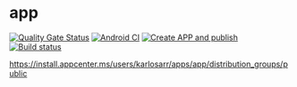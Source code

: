 # app
[![Quality Gate Status](https://sonarcloud.io/api/project_badges/measure?project=karlosarr_app&metric=alert_status)](https://sonarcloud.io/summary/new_code?id=karlosarr_app)
[![Android CI](https://github.com/karlosarr/app/actions/workflows/ci.yml/badge.svg)](https://github.com/karlosarr/app/actions/workflows/ci.yml)
[![Create APP and publish](https://github.com/karlosarr/app/actions/workflows/build.yml/badge.svg)](https://github.com/karlosarr/app/actions/workflows/build.yml)
[![Build status](https://build.appcenter.ms/v0.1/apps/aa19f726-f334-4b20-b321-27908524a73d/branches/main/badge)](https://appcenter.ms)

https://install.appcenter.ms/users/karlosarr/apps/app/distribution_groups/public
